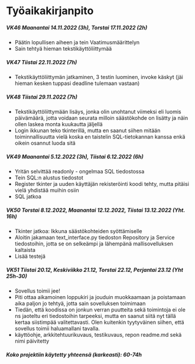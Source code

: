 # Työaikakirjanpito

##### VK46 Maanantai 14.11.2022 (3h), Torstai 17.11.2022 (2h)
  - Päätin lopullisen aiheen ja tein Vaatimusmäärittelyn
  - Sain tehtyä hieman tekstikäyttöliittymää

##### VK47 Tiistai 22.11.2022 (7h)
  - Tekstikäyttöliittymän jatkaminen, 3 testin luominen, invoke käskyt (jäi hieman kesken tuppasi deadline tulemaan vastaan)

##### VK48 Tiistai 29.11.2022 (7h)
   - Tekstikäyttöliittymään lisäys, jonka olin unohtanut viimeksi eli luomis päivämäärä, jotta voidaan seurata milloin säästökohde on lisätty ja näin ollen laskea monta kuukautta jäljellä
   - Login ikkunan teko tkinterillä, mutta en saanut siihen mitään toiminnallisuutta vielä koska en taistelin SQL-tietokannan kanssa enkä oikein osannut luoda sitä

##### VK49 Maanantai 5.12.2022 (3h), Tiistai 6.12.2022 (6h)
   - Yritän selvittää readonly - ongelmaa SQL tiedostossa
   - Tein SQL:n alustus tiedostot
   - Register tkinter ja uuden käyttäjän rekisteröinti koodi tehty, mutta pitäisi vielä yhdistää muihin osiin
   - SQL jatkoa

##### VK50 Torstai 8.12.2022, Maanantai 12.12.2022, Tiistai 13.12.2022 (Yht. 16h)
   - Tkinter jatkoa: Ikkuna säästökohteiden syöttämiselle
   - Aloitin jakamaan text_interface.py tiedoston Repository ja Service tiedostoihin, jotta se on selkeämpi ja lähempänä mallisovelluksen kaltaista
   - Lisää testejä
   
##### VK51 Tiistai 20.12, Keskiviikko 21.12, Torstai 22.12, Perjantai 23.12 (Yht 25h-30)
   - Sovellus toimii jee!
   - Piti ottaa aikamoinen loppukiri ja jouduin muokkaamaan ja poistamaan aika paljon jo tehtyä, jotta sain sovelluksen toimimaan
   - Tiedän, että koodissa on jonkun verran puutteita sekä toimintoja ei ole ns jaoteltu eri tiedostoihin tarpeeksi, mutta en saanut siitä nyt tällä kertaa siistimpää valitettavasti. Olen kuitenkin tyytyväinen siihen, että sovellus toimii haluamallani tavalla.
   - käyttöohje, arkkitehtuurikuvaus, testikuvaus, repon readme.md sekä nimi päivitetty
    

##### Koko projektiin käytetty yhteensä (karkeasti): 60-74h
    
